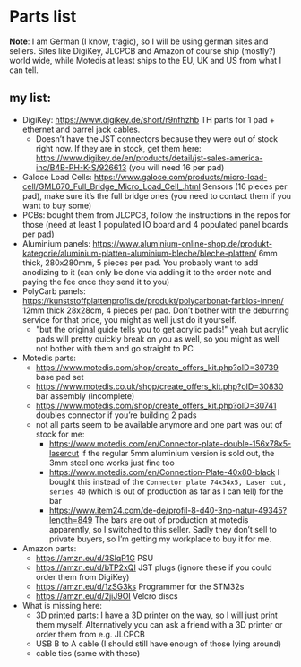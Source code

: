 # Parts list

**Note**: I am German (I know, tragic), so I will be using german sites and sellers. Sites like DigiKey, JLCPCB and 
Amazon of course ship (mostly?) world wide, while Motedis at least ships to the EU, UK and US from what I can tell.

## my list:
- DigiKey: https://www.digikey.de/short/r9nfhzhb TH parts for 1 pad + ethernet and barrel jack cables. 
	- Doesn’t have the JST connectors because they were out of stock right now. If they are in stock, get them here: https://www.digikey.de/en/products/detail/jst-sales-america-inc/B4B-PH-K-S/926613 (you will need 16 per pad)
- Galoce Load Cells: https://www.galoce.com/products/micro-load-cell/GML670_Full_Bridge_Micro_Load_Cell_.html Sensors (16 pieces per pad), make sure it’s the full bridge ones (you need to contact them if you want to buy some)
- PCBs: bought them from JLCPCB, follow the instructions in the repos for those (need at least 1 populated IO board and 4 populated panel boards per pad)
- Aluminium panels: https://www.aluminium-online-shop.de/produkt-kategorie/aluminium-platten-aluminium-bleche/bleche-platten/ 6mm thick, 280x280mm, 5 pieces per pad. You probably want to add anodizing to it (can only be done via adding it to the order note and paying the fee once they send it to you)
- PolyCarb panels: https://kunststoffplattenprofis.de/produkt/polycarbonat-farblos-innen/ 12mm thick 28x28cm, 4 pieces per pad. Don’t bother with the deburring service for that price, you might as well just do it yourself.
	- "but the original guide tells you to get acrylic pads!" yeah but acrylic pads will pretty quickly break on you as well, so you might as well not bother with them and go straight to PC
- Motedis parts:
	- https://www.motedis.com/shop/create_offers_kit.php?oID=30739 base pad set
	- https://www.motedis.co.uk/shop/create_offers_kit.php?oID=30830 bar assembly (incomplete)
	- https://www.motedis.com/shop/create_offers_kit.php?oID=30741 doubles connector if you’re building 2 pads
	- not all parts seem to be available anymore and one part was out of stock for me:
		- https://www.motedis.com/en/Connector-plate-double-156x78x5-lasercut if the regular 5mm aluminium version is sold out, the 3mm steel one works just fine too
		- https://www.motedis.com/en/Connection-Plate-40x80-black I bought this instead of the `Connector plate 74x34x5, Laser cut, series 40` (which is out of production as far as I can tell) for the bar 
		- https://www.item24.com/de-de/profil-8-d40-3no-natur-49345?length=849 The bars are out of production at motedis apparently, so I switched to this seller. Sadly they don’t sell to private buyers, so I’m getting my workplace to buy it for me.
- Amazon parts:
	- https://amzn.eu/d/3SlqP1G PSU
	- https://amzn.eu/d/bTP2xQI JST plugs (ignore these if you could order them from DigiKey)
	- https://amzn.eu/d/1zSG3ks Programmer for the STM32s
	- https://amzn.eu/d/2jiJ9OI Velcro discs
- What is missing here:
	- 3D printed parts: I have a 3D printer on the way, so I will just print them myself. Alternatively you can ask a friend with a 3D printer or order them from e.g. JLCPCB
	- USB B to A cable (I should still have enough of those lying around)
	- cable ties (same with these)
